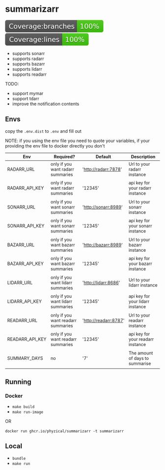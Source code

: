 # summarizarr

<img src="./badges/badge-branches.svg" alt="Alt text" >
<img src="./badges/badge-lines.svg" alt="Alt text"  >

* supports sonarr
* supports radarr
* supports bazarr
* supports lidarr
* supports readarr

TODO:

* support mymar
* support tdarr
* improve the notification contents

## Envs

copy the `.env.dist` to `.env` and fill out

NOTE: if you using the env file you need to quote your variables, if your providing the env file to docker directly you don't

| Env             | Required?                          | Default                 | Description                       |
| --------------- | ---------------------------------- | ----------------------- | --------------------------------- |
| RADARR_URL      | only if you want radarr summaries  | '<http://radarr:7878>'  | Url to your radarr instance       |
|                 |                                    |                         |                                   |
| RADARR_API_KEY  | only if you want radarr summaries  | '12345'                 | api key for your radarr instance  |
|                 |                                    |                         |                                   |
| SONARR_URL      | only if you want sonarr summaries  | '<http://sonarr:8989>'  | Url to your sonarr instance       |
|                 |                                    |                         |                                   |
| SONARR_API_KEY  | only if you want sonarr summaries  | '12345'                 | api key for your sonarr instance  |
|                 |                                    |                         |                                   |
| BAZARR_URL      | only if you want bazarr summaries  | '<http://bazarr:8989>'  | Url to your bazarr instance       |
|                 |                                    |                         |                                   |
| BAZARR_API_KEY  | only if you want bazarr summaries  | '12345'                 | api key for your bazarr instance  |
|                 |                                    |                         |                                   |
| LIDARR_URL      | only if you want lidarr summaries  | '<http://lidarr:8686>'  | Url to your lidarr instance       |
|                 |                                    |                         |                                   |
| LIDARR_API_KEY  | only if you want lidarr summaries  | '12345'                 | api key for your lidarr instance  |
|                 |                                    |                         |                                   |
| READARR_URL     | only if you want readarr summaries | '<http://readarr:8787>' | Url to your readarr instance      |
|                 |                                    |                         |                                   |
| READARR_API_KEY | only if you want readarr summaries | '12345'                 | api key for your readarr instance |
|                 |                                    |                         |                                   |
| SUMMARY_DAYS    | no                                 | '7'                     | The amount of days to summarise   |
|                 |                                    |                         |                                   |

## Running

### Docker

* `make build`
* `make run-image`

OR

`docker run ghcr.io/phyzical/summarizarr -t summarizarr`

## Local

* `bundle`
* `make run`
